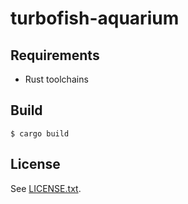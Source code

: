 # turbofish-aquarium

## Requirements

* Rust toolchains

## Build

```
$ cargo build
```

## License

See [LICENSE.txt](LICENSE.txt).
